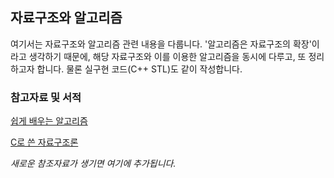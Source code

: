 ## 자료구조와 알고리즘

여기서는 자료구조와 알고리즘 관련 내용을 다룹니다. '알고리즘은 자료구조의 확장'이라고 생각하기 때문에, 해당 자료구조와 이를 이용한 알고리즘을 동시에 다루고, 또 정리하고자 합니다. 물론 실구현 코드(C++ STL)도 같이 작성합니다.

### 참고자료 및 서적

[쉽게 배우는 알고리즘](http://www.yes24.com/Product/Goods/58154784?OzSrank=2)

[C로 쓴 자료구조론](http://www.yes24.com/Product/Goods/16852?OzSrank=2)

*새로운 참조자료가 생기면 여기에 추가됩니다.*